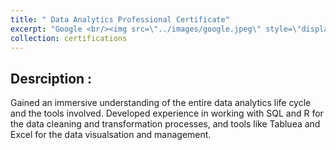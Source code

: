 ```yaml
---
title: " Data Analytics Professional Certificate"
excerpt: "Google <br/><img src=\"../images/google.jpeg\" style=\"display: block; margin-left: auto; margin-right: auto; width: 50%;\"/>"
collection: certifications
---
```


## Desrciption :

Gained an immersive understanding of the entire data analytics life cycle and the tools involved. 
Developed experience in working with SQL and R for the data cleaning and transformation processes, and tools like Tabluea and Excel for the data visualsation and management. 
